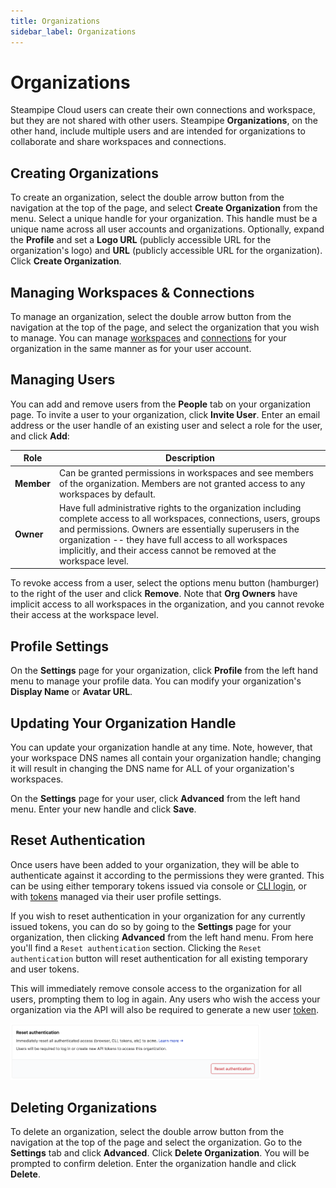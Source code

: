 ```yaml
---
title: Organizations
sidebar_label: Organizations
---
```


# Organizations
 
Steampipe Cloud users can create their own connections and workspace, but they are not shared with other users.  Steampipe **Organizations**, on the other hand, include multiple users and are intended for organizations to collaborate and share workspaces and connections.


## Creating Organizations
To create an organization, select the double arrow button from the navigation at the top of the page, and select **Create Organization** from the menu.  Select a unique handle for your organization.  This handle must be a unique name across all user accounts and organizations.  Optionally, expand the **Profile** and set a **Logo URL** (publicly accessible URL for the organization's logo) and **URL** (publicly accessible URL for the organization). Click **Create Organization**.

## Managing Workspaces & Connections
To manage an organization, select the double arrow button from the navigation at the top of the page, and select the organization that you wish to manage.  You can manage [workspaces](cloud/workspaces) and [connections](cloud/connections) for your organization in the same manner as for your user account.

## Managing Users
You can add and remove users from the **People** tab on your organization page.  To invite a user to your organization, click **Invite User**.  Enter an email address or the user handle of an existing user and select a role for the user, and click **Add**:


| Role | Description
|-|-
| **Member** | Can be granted permissions in workspaces and see members of the organization.  Members are not granted access to any workspaces by default.
| **Owner**  | Have full administrative rights to the organization including complete access to all workspaces, connections, users, groups and permissions.  Owners are essentially superusers in the organization -- they have full access to all workspaces implicitly, and their access cannot be removed at the workspace level.

To revoke access from a user, select the options menu button (hamburger) to the right of the user and click **Remove**.  Note that **Org Owners** have implicit access to all workspaces in the organization, and you cannot revoke their access at the workspace level.


## Profile Settings
On the **Settings** page for your organization, click **Profile** from the left hand menu to manage your profile data.  You can modify your organization's **Display Name** or **Avatar URL**.


## Updating Your Organization Handle
You can update your organization handle at any time.  Note, however, that your workspace DNS names all contain your organization handle;  changing it will result in changing the DNS name for ALL of your organization's workspaces.

On the **Settings** page for your user, click **Advanced** from the left hand menu.  Enter your new handle and click **Save**.

## Reset Authentication
Once users have been added to your organization, they will be able to authenticate against it according to the permissions they were granted. This can be using either temporary tokens issued via console or [CLI login](/docs/reference/cli/login#steampipe-login), or with [tokens](/docs/cloud/profile#tokens) managed via their user profile settings.

If you wish to reset authentication in your organization for any currently issued tokens, you can do so by going to the **Settings** page for your organization, then clicking **Advanced** from the left hand menu. From here you'll find a `Reset authentication` section. Clicking the `Reset authentication` button will reset authentication for all existing temporary and user tokens.

This will immediately remove console access to the organization for all users, prompting them to log in again. Any users who wish the access your organization via the API will also be required to generate a new user [token](/docs/cloud/profile#tokens).

<img src="/images/docs/cloud/cloud-organization-reset-authentication.png" width="400pt"/>
<br />

## Deleting Organizations
To delete an organization, select the double arrow button from the navigation at the top of the page and select the organization.  Go to the **Settings** tab and click **Advanced**.  Click **Delete Organization**.  You will be prompted to confirm deletion.  Enter the organization handle and click **Delete**.

